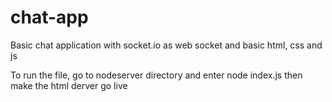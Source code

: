 # chat-app
Basic chat application with socket.io as web socket and basic html, css and js

To run the file, go to nodeserver directory and enter node index.js
then make the html derver go live
